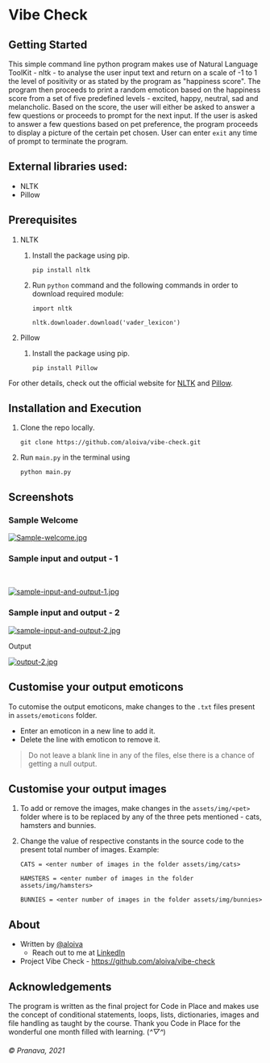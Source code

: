 # Vibe Check

## Getting Started
This simple command line python program makes use of Natural Language ToolKit - nltk - to analyse the user input text and return on a scale of -1 to 1 the level of positivity or as stated by the program as "happiness score". The program then proceeds to print a random emoticon based on the happiness score from a set of five predefined levels - excited, happy, neutral, sad and melancholic. Based on the score, the user will either be asked to answer a few questions or proceeds to prompt for the next input. If the user is asked to answer a few questions based on pet preference, the program proceeds to display a picture of the certain pet chosen. User can enter `exit` any time of prompt to terminate the program.


## External libraries used:
- NLTK
- Pillow



## Prerequisites
1. NLTK
   1.  Install the package using pip.
   
       ```
       pip install nltk
       ```
   2.  Run `python` command and the following commands in order to download required module:
   
       ```
       import nltk
       ```
       ```
       nltk.downloader.download('vader_lexicon')
       ```
2. Pillow
   1. Install the package using pip.
   
      ```
      pip install Pillow
      ```
      

For other details, check out the official website for [NLTK](https://www.nltk.org/index.html) and [Pillow](https://pillow.readthedocs.io/en/stable/installation.html).



## Installation and Execution
   1. Clone the repo locally.
      
      ```
      git clone https://github.com/aloiva/vibe-check.git
      ```
   2. Run `main.py` in the terminal using
   
      ```
      python main.py
      ```

## Screenshots

### Sample Welcome

[![Sample-welcome.jpg](https://i.postimg.cc/htgN14Nv/Sample-welcome.jpg)](https://postimg.cc/CzPvF0hp)

### Sample input and output - 1
<br>

[![sample-input-and-output-1.jpg](https://i.postimg.cc/8PgYTPp4/sample-input-1.jpg)](https://postimg.cc/5jpg3JFQ)

### Sample input and output - 2

[![sample-input-and-output-2.jpg](https://i.postimg.cc/66Y6FSLM/sample-input-2.jpg)](https://postimg.cc/K43yM0WT)

Output

[![output-2.jpg](https://i.postimg.cc/ZYg29xTT/output-2.jpg)](https://postimg.cc/s1YwqSQ8)

## Customise your output emoticons

To cutomise the output emoticons, make changes to the `.txt` files present in `assets/emoticons` folder.

- Enter an emoticon in a new line to add it.
- Delete the line with emoticon to remove it.

> Do not leave a blank line in any of the files, else there is a chance of getting a null output.

## Customise your output images

1. To add or remove the images, make changes in the `assets/img/<pet>` folder where <pet> is to be replaced by any of the three pets mentioned - cats, hamsters and bunnies.
2. Change the value of respective constants in the source code to the present total number of images.
      Example:
      
      ```
      CATS = <enter number of images in the folder assets/img/cats>
      ```
      ```
      HAMSTERS = <enter number of images in the folder assets/img/hamsters>
      ```
      ```
      BUNNIES = <enter number of images in the folder assets/img/bunnies>
      ```
## About
- Written by [@aloiva](https://github.com/aloiva)
  - Reach out to me at [LinkedIn](https://www.linkedin.com/in/pranavavedagnya/)
- Project Vibe Check - https://github.com/aloiva/vibe-check

## Acknowledgements
The program is written as the final project for Code in Place and makes use the concept of conditional statements, loops, lists, dictionaries, images and file handling as taught by the course.
Thank you Code in Place for the wonderful one month filled with learning. (*^▽^*)

###### © Pranava, 2021
